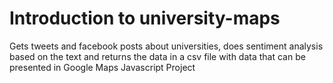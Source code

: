 # Introduction to university-maps

Gets tweets and facebook posts about universities,
does sentiment analysis based on the text and returns the data
in a csv file with data that can be presented in Google Maps Javascript Project
